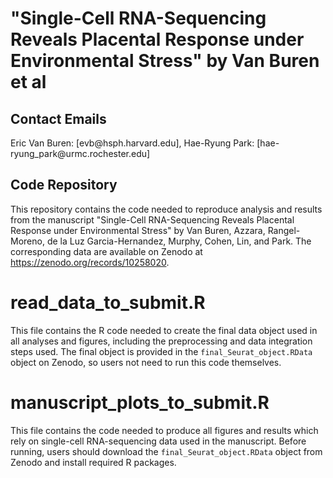 # "Single-Cell RNA-Sequencing Reveals Placental Response under Environmental Stress" by Van Buren et al

## Contact Emails

Eric Van Buren: [evb\@hsph.harvard.edu], Hae-Ryung Park: [hae-ryung_park\@urmc.rochester.edu]

## Code Repository

This repository contains the code needed to reproduce analysis and results from the manuscript "Single-Cell RNA-Sequencing Reveals Placental Response under Environmental Stress" by Van Buren, Azzara, Rangel-Moreno, de la Luz Garcia-Hernandez, Murphy, Cohen, Lin, and Park. The corresponding data are available on Zenodo at https://zenodo.org/records/10258020. 

# read_data_to_submit.R

This file contains the R code needed to create the final data object used in all analyses and figures, including the preprocessing and data integration steps used. The final object is provided in the <code>final_Seurat_object.RData</code> object on Zenodo, so users not need to run this code themselves.

# manuscript_plots_to_submit.R

This file contains the code needed to produce all figures and results which rely on single-cell RNA-sequencing data used in the manuscript. Before running, users should download the <code>final_Seurat_object.RData</code> object from Zenodo and install required R packages.

